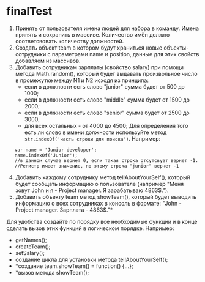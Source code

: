 # finalTest

1. Принять от пользователя имена людей для набора в команду. Имена принять и сохранить в массиве. Количество имён должно соответсвовать количеству должностей.
2. Создать объект team в котором будут храниться новые объекты-сотрудники с параметрами name и position, данные для этих свойств добавляем из массивов.
3. Добавить сотрудникам зарплаты (свойство salary) при помощи метода Math.random(), который будет выдавать произвольное число в промежутке между N1 и N2 исходя из принципа:
   - если в должности есть слово "junior" сумма будет от 500 до 1000;
   - если в должности есть слово "middle" сумма будет от 1500 до 2000;
   - если в должности есть слово "senior" сумма будет от 2500 до 3000;
   - для всех остальных - от 4000 до 4500;
Для определения того есть ли слово в имени должности используйте метод ```str.indexOf('часть строки для поиска')```. Например:
```
   var name = 'Junior developer';
   name.indexOf('Junior'); 
   //в данном случае вернет 0, если такая строка отсутсвует вернет -1. 
   //Регистр имеет значение, по этому строка "junior" вернет -1
```
4. Добавить каждому сотруднику метод tellAboutYourSelf(), который будет сообщать информацию о пользователе (например "Меня зовут John и я - Project manager. Я зарабатываю 4863$.").
5. Добавить объекту team метод showTeam(), который будет выводить информацию о всех сотрудниках в консоль в формате: "John - Project manager. Зарплата - 4863$."*

Для удобства создайте по порядку все необходимые функции и в конце сделать вызов этих функций в логическом порядке. Например:
   - getNames();
   - createTeam();
   - setSalary();
   - создание цикла для установки метода tellAboutYourSelf();
   - *создание team.showTeam() = function() {...};
   - *вызов метода showTeam();
